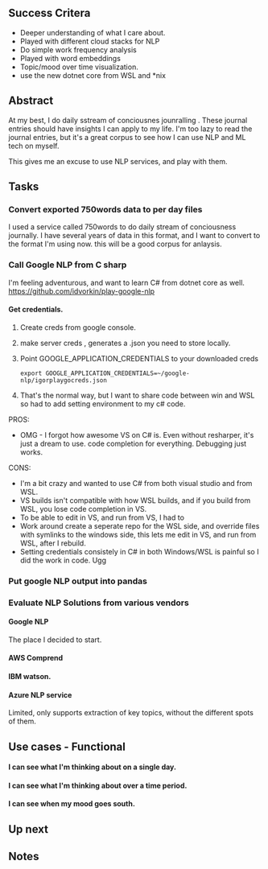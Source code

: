 ## Success Critera

- Deeper understanding of what I care about.
- Played with different cloud stacks for NLP
- Do  simple work frequency analysis
- Played with word embeddings
- Topic/mood over time visualization.
- use the new dotnet core from WSL and *nix

## Abstract

At my best, I do daily sstream of conciousnes jounralling . These journal entries should have insights I can apply to my life. I'm too lazy to read the journal entries, but it's a great corpus to see how I can use NLP and ML tech on myself.

This gives me an excuse to use NLP services, and play with them.


## Tasks

### Convert exported 750words data to per day files

I used a service called 750words to do daily stream of conciousness journally. I have several years of data in this format, and I want to convert to the format I'm using now. this will be a good corpus for anlaysis.


### Call Google NLP from C sharp

I'm feeling adventurous, and want to learn C# from dotnet core as well.
https://github.com/idvorkin/play-google-nlp


#### Get credentials.

1. Create creds from google console.
1. make server creds , generates a .json you need to store locally.
1. Point GOOGLE_APPLICATION_CREDENTIALS to your downloaded creds

    ```export GOOGLE_APPLICATION_CREDENTIALS=~/google-nlp/igorplaygocreds.json```

1. That's the normal way, but I want to share code between win and WSL so had to add setting environment to my c# code.

PROS:

- OMG - I forgot how awesome VS on C# is. Even without resharper, it's just a dream to use. code completion for everything. Debugging just works.


CONS:

- I'm a bit crazy and wanted to use C# from both visual studio and from WSL.
- VS builds isn't compatible with how WSL builds, and if you build from WSL, you lose code completion in VS.
- To be able to edit in VS, and run from VS, I had to
- Work around create a seperate repo for the WSL side, and override files with symlinks to the windows side, this lets me edit in VS, and run from WSL, after I rebuild.
- Setting credentials consistely in C# in both Windows/WSL is painful so I did the work in code. Ugg


### Put google NLP output into pandas

### Evaluate NLP Solutions from various vendors

#### Google NLP

The place I decided to start.

#### AWS Comprend

#### IBM watson.

#### Azure NLP service

Limited, only supports extraction of key topics, without the different spots of them.

## Use cases - Functional

#### I can see what I'm thinking about on a single day.
#### I can see what I'm thinking about over a time period.
#### I can see when my mood goes south.


## Up next

## Notes

